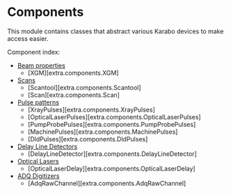 # Components

This module contains classes that abstract various Karabo devices to make access
easier.

Component index:

- [Beam properties](beam-properties.md)
    - [XGM][extra.components.XGM]
- [Scans](scans.md)
    - [Scantool][extra.components.Scantool]
    - [Scan][extra.components.Scan]
- [Pulse patterns](pulse-patterns.md)
    - [XrayPulses][extra.components.XrayPulses]
    - [OpticalLaserPulses][extra.components.OpticalLaserPulses]
    - [PumpProbePulses][extra.components.PumpProbePulses]
    - [MachinePulses][extra.components.MachinePulses]
    - [DldPulses][extra.components.DldPulses]
- [Delay Line Detectors](delay-line-detectors.md)
    - [DelayLineDetector][extra.components.DelayLineDetector]
- [Optical Lasers](optical-lasers.md)
    - [OpticalLaserDelay][extra.components.OpticalLaserDelay]
- [ADQ Digitizers](adq-digitizers.md)
    - [AdqRawChannel][extra.components.AdqRawChannel]
